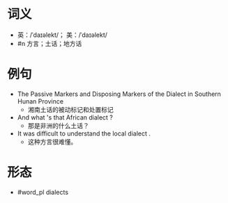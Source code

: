 # 词义
- 英：/ˈdaɪəlekt/； 美：/ˈdaɪəlekt/
- #n 方言；土话；地方话
# 例句
- The Passive Markers and Disposing Markers of the Dialect in Southern Hunan Province
	- 湘南土话的被动标记和处置标记
- And what 's that African dialect ?
	- 那是非洲的什么土话？
- It was difficult to understand the local dialect .
	- 这种方言很难懂。
# 形态
- #word_pl dialects
